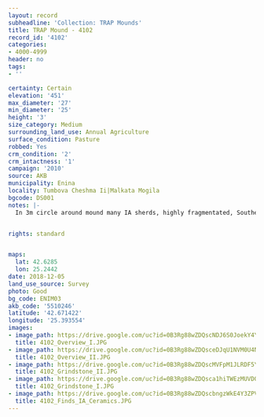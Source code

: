 ```yaml
---
layout: record
subheadline: 'Collection: TRAP Mounds'
title: TRAP Mound - 4102
record_id: '4102'
categories:
- 4000-4999
header: no
tags:
- ''

certainty: Certain
elevation: '451'
max_diameter: '27'
min_diameter: '25'
height: '3'
size_category: Medium
surrounding_land_use: Annual Agriculture
surface_condition: Pasture
robbed: Yes
crm_condition: '2'
crm_intactness: '1'
campaign: '2010'
source: AKB
municipality: Enina
locality: Tumbova Cheshma Ii|Malkata Mogila
bgcode: DS001
notes: |-
  In 3m circle around mound many IA sherds, highly fragmentated, Southern of mound 3 big stones.


rights: standard


maps:
  lat: 42.6285
  lon: 25.2442
date: 2018-12-05
land_use_source: Survey
photo: Good
bg_code: ENIM03
akb_code: '5510246'
latitude: '42.671422'
longitude: '25.393554'
images:
- image_path: https://drive.google.com/uc?id=0B3Rg88wZDQscNDJ6S0JoekY4Ync
  title: 4102_Overview_I.JPG
- image_path: https://drive.google.com/uc?id=0B3Rg88wZDQsceDJqU1NVM0U4NGM
  title: 4102_Overview_II.JPG
- image_path: https://drive.google.com/uc?id=0B3Rg88wZDQscMVFpM1JLRDF5Y1U
  title: 4102_Grindstone_II.JPG
- image_path: https://drive.google.com/uc?id=0B3Rg88wZDQsca1hiTWEzMUVDQ3c
  title: 4102_Grindstone_I.JPG
- image_path: https://drive.google.com/uc?id=0B3Rg88wZDQscbngzWkE4Y3ZPVkU
  title: 4102_Finds_IA_Ceramics.JPG
---
```


